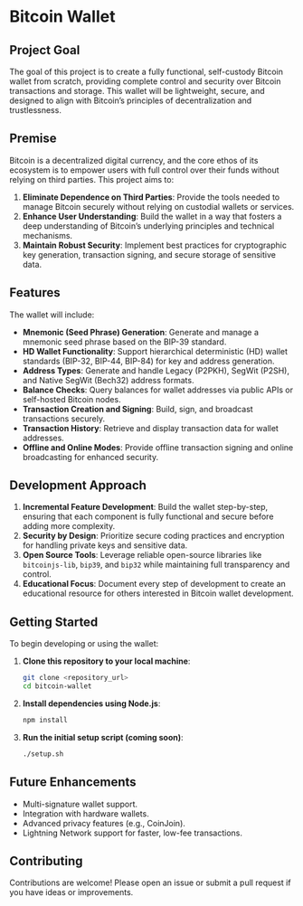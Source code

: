 # Bitcoin Wallet

## Project Goal
The goal of this project is to create a fully functional, self-custody Bitcoin wallet from scratch, providing complete control and security over Bitcoin transactions and storage. This wallet will be lightweight, secure, and designed to align with Bitcoin’s principles of decentralization and trustlessness.

## Premise
Bitcoin is a decentralized digital currency, and the core ethos of its ecosystem is to empower users with full control over their funds without relying on third parties. This project aims to:

1. **Eliminate Dependence on Third Parties**: Provide the tools needed to manage Bitcoin securely without relying on custodial wallets or services.
2. **Enhance User Understanding**: Build the wallet in a way that fosters a deep understanding of Bitcoin’s underlying principles and technical mechanisms.
3. **Maintain Robust Security**: Implement best practices for cryptographic key generation, transaction signing, and secure storage of sensitive data.

## Features
The wallet will include:
- **Mnemonic (Seed Phrase) Generation**: Generate and manage a mnemonic seed phrase based on the BIP-39 standard.
- **HD Wallet Functionality**: Support hierarchical deterministic (HD) wallet standards (BIP-32, BIP-44, BIP-84) for key and address generation.
- **Address Types**: Generate and handle Legacy (P2PKH), SegWit (P2SH), and Native SegWit (Bech32) address formats.
- **Balance Checks**: Query balances for wallet addresses via public APIs or self-hosted Bitcoin nodes.
- **Transaction Creation and Signing**: Build, sign, and broadcast transactions securely.
- **Transaction History**: Retrieve and display transaction data for wallet addresses.
- **Offline and Online Modes**: Provide offline transaction signing and online broadcasting for enhanced security.

## Development Approach
1. **Incremental Feature Development**: Build the wallet step-by-step, ensuring that each component is fully functional and secure before adding more complexity.
2. **Security by Design**: Prioritize secure coding practices and encryption for handling private keys and sensitive data.
3. **Open Source Tools**: Leverage reliable open-source libraries like `bitcoinjs-lib`, `bip39`, and `bip32` while maintaining full transparency and control.
4. **Educational Focus**: Document every step of development to create an educational resource for others interested in Bitcoin wallet development.

## Getting Started
To begin developing or using the wallet:

1. **Clone this repository to your local machine**:
   ```bash
   git clone <repository_url>
   cd bitcoin-wallet
   ```

2. **Install dependencies using Node.js**:
   ```bash
   npm install
   ```

3. **Run the initial setup script (coming soon)**:
   ```bash
   ./setup.sh
   ```

## Future Enhancements
- Multi-signature wallet support.
- Integration with hardware wallets.
- Advanced privacy features (e.g., CoinJoin).
- Lightning Network support for faster, low-fee transactions.

## Contributing
Contributions are welcome! Please open an issue or submit a pull request if you have ideas or improvements.

